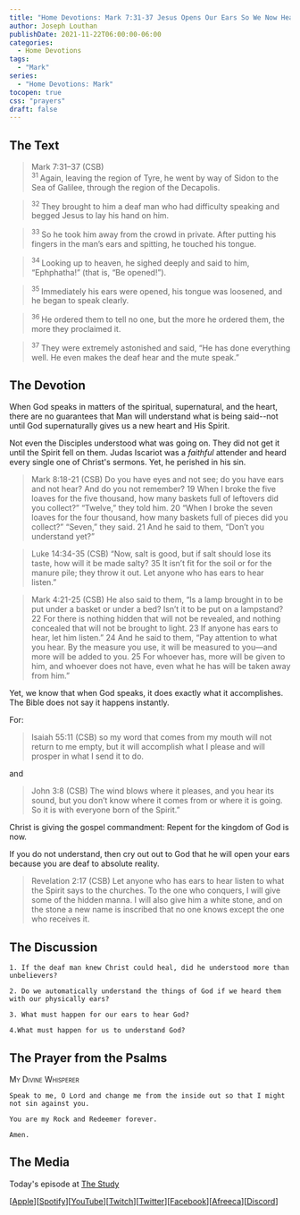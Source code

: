 ```yaml
---
title: "Home Devotions: Mark 7:31-37 Jesus Opens Our Ears So We Now Hear God"
author: Joseph Louthan
publishDate: 2021-11-22T06:00:00-06:00
categories:
  - Home Devotions
tags:
  - "Mark"
series:
  - "Home Devotions: Mark"
tocopen: true
css: "prayers"
draft: false
---
```

## The Text

>Mark 7:31–37 (CSB)  
><sup> 31 </sup> Again, leaving the region of Tyre, he went by way of Sidon to the Sea of Galilee, through the region of the Decapolis. 

><sup> 32 </sup> They brought to him a deaf man who had difficulty speaking and begged Jesus to lay his hand on him. 

><sup> 33 </sup> So he took him away from the crowd in private. After putting his fingers in the man’s ears and spitting, he touched his tongue. 

><sup> 34 </sup> Looking up to heaven, he sighed deeply and said to him, “Ephphatha!” (that is, “Be opened!”). 

><sup> 35 </sup> Immediately his ears were opened, his tongue was loosened, and he began to speak clearly. 

><sup> 36 </sup> He ordered them to tell no one, but the more he ordered them, the more they proclaimed it. 

><sup> 37 </sup> They were extremely astonished and said, “He has done everything well. He even makes the deaf hear and the mute speak.”

## The Devotion

When God speaks in matters of the spiritual, supernatural, and the heart, there are no guarantees that Man will understand what is being said--not until God supernaturally gives us a new heart and His Spirit.

Not even the Disciples understood what was going on. They did not get it until the Spirit fell on them. Judas Iscariot was a *faithful* attender and heard every single one of Christ's sermons. Yet, he perished in his sin.

>Mark 8:18-21 (CSB) Do you have eyes and not see; do you have ears and not hear? And do you not remember? 19 When I broke the five loaves for the five thousand, how many baskets full of leftovers did you collect?”
“Twelve,” they told him.
20 “When I broke the seven loaves for the four thousand, how many baskets full of pieces did you collect?”
“Seven,” they said.
21 And he said to them, “Don’t you understand yet?”

>Luke 14:34-35 (CSB) “Now, salt is good, but if salt should lose its taste, how will it be made salty? 35 It isn’t fit for the soil or for the manure pile; they throw it out. Let anyone who has ears to hear listen.”

>Mark 4:21-25 (CSB) He also said to them, “Is a lamp brought in to be put under a basket or under a bed? Isn’t it to be put on a lampstand? 22 For there is nothing hidden that will not be revealed, and nothing concealed that will not be brought to light. 23 If anyone has ears to hear, let him listen.” 24 And he said to them, “Pay attention to what you hear. By the measure you use, it will be measured to you—and more will be added to you. 25 For whoever has, more will be given to him, and whoever does not have, even what he has will be taken away from him.”

Yet, we know that when God speaks, it does exactly what it accomplishes. The Bible does not say it happens instantly.

For:

>Isaiah 55:11 (CSB) so my word that comes from my mouth
will not return to me empty,
but it will accomplish what I please
and will prosper in what I send it to do.

and

>John 3:8 (CSB) The wind blows where it pleases, and you hear its sound, but you don’t know where it comes from or where it is going. So it is with everyone born of the Spirit.”

Christ is giving the gospel commandment: Repent for the kingdom of God is now.

If you do not understand, then cry out out to God that he will open your ears because you are deaf to absolute reality.

>Revelation 2:17 (CSB) Let anyone who has ears to hear listen to what the Spirit says to the churches. To the one who conquers, I will give some of the hidden manna. I will also give him a white stone, and on the stone a new name is inscribed that no one knows except the one who receives it.

## The Discussion

```text
1. If the deaf man knew Christ could heal, did he understood more than unbelievers?
```

```text
2. Do we automatically understand the things of God if we heard them with our physically ears?
```

```text
3. What must happen for our ears to hear God?
```

```text
4.What must happen for us to understand God?
```

## The Prayer from the Psalms

>

<div style='font-variant: small-caps;'>
My Divine Whisperer
</div>

```text
Speak to me, O Lord and change me from the inside out so that I might not sin against you.

You are my Rock and Redeemer forever.

Amen.
```

<div style="page-break-after: always;"></div>

## The Media

Today's episode at [The Study](http://study.theologic.us/podcast/home-devotions-mark-731-37-jesus-opens-our-ears-so-we-now-hear-god)

\[[Apple](https://podcasts.apple.com/us/podcast/the-study/id1557102127)\]\[[Spotify](https://open.spotify.com/show/0Xs5qsNvWePyRqcmtOTPkR)\]\[[YouTube](http://youtube.theologic.us)\]\[[Twitch](http://twitch.theologic.us)\]\[[Twitter](https://twitter.com/theologic_us)\]\[[Facebook](https://www.facebook.com/groups/462231051477464)\]\[[Afreeca](https://bj.afreecatv.com/theologicus)\]\[[Discord](http://discord.theologic.us)\]

